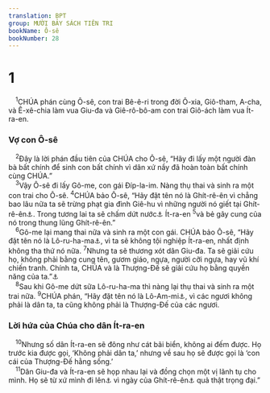 ```yaml
---
translation: BPT
group: MƯỜI BẢY SÁCH TIÊN TRI
bookName: Ô-sê 
bookNumber: 28
---
```


<div class="title"><h1>1</h1></div>
<span class="verse os_1_1"> <sup>1</sup>CHÚA phán cùng Ô-sê, con trai Bê-ê-ri trong đời Ô-xia, Giô-tham, A-cha, và Ê-xê-chia làm vua Giu-đa và Giê-rô-bô-am con trai Giô-ách làm vua Ít-ra-en.<br/></span>
<div class="title"><h3>Vợ con Ô-sê</h3></div>
<span class="verse os_1_2"> <sup>2</sup>Đây là lời phán đầu tiên của CHÚA cho Ô-sê, “Hãy đi lấy một người đàn bà bất chính để sinh con bất chính vì dân xứ nầy đã hoàn toàn bất chính cùng CHÚA.”<br/></span>
<span class="verse os_1_3"> <sup>3</sup>Vậy Ô-sê đi lấy Gô-me, con gái Đíp-la-im. Nàng thụ thai và sinh ra một con trai cho Ô-sê.</span>
<span class="verse os_1_4"><sup>4</sup>CHÚA bảo Ô-sê, “Hãy đặt tên nó là Ghít-rê-ên vì chẳng bao lâu nữa ta sẽ trừng phạt gia đình Giê-hu vì những người nó giết tại Ghít-rê-ên<a data-toggle="tooltip" data-placement="bottom" title="Xem II Vua 9-10 về chuyện Giê-hu dấy loạn trong thung lũng Ghít-rê-ên.">⚓</a>. Trong tương lai ta sẽ chấm dứt nước<a data-toggle="tooltip" data-placement="bottom" title="Nguyên văn, “nhà.” Đây có thể nghĩa là hoàng gia của nước ấy.">⚓</a> Ít-ra-en</span>
<span class="verse os_1_5"><sup>5</sup>và bẻ gãy cung của nó trong thung lũng Ghít-rê-ên.”<br/></span>
<span class="verse os_1_6"> <sup>6</sup>Gô-me lại mang thai nữa và sinh ra một con gái. CHÚA bảo Ô-sê, “Hãy đặt tên nó là Lô-ru-ha-ma<a data-toggle="tooltip" data-placement="bottom" title="Nghĩa là “không thương được” trong tiếng Hê-bơ-rơ.">⚓</a>, vì ta sẽ không tội nghiệp Ít-ra-en, nhất định không tha thứ nó nữa.</span>
<span class="verse os_1_7"><sup>7</sup>Nhưng ta sẽ thương xót dân Giu-đa. Ta sẽ giải cứu họ, không phải bằng cung tên, gươm giáo, ngựa, người cỡi ngựa, hay vũ khí chiến tranh. Chính ta, CHÚA và là Thượng-Đế sẽ giải cứu họ bằng quyền năng của ta.”<a data-toggle="tooltip" data-placement="bottom" title="Nguyên văn, “do Chúa là Thượng Đế họ.”">⚓</a><br/></span>
<span class="verse os_1_8"> <sup>8</sup>Sau khi Gô-me dứt sữa Lô-ru-ha-ma thì nàng lại thụ thai và sinh ra một trai nữa.</span>
<span class="verse os_1_9"><sup>9</sup>CHÚA phán, “Hãy đặt tên nó là Lô-Am-mi<a data-toggle="tooltip" data-placement="bottom" title="Nghĩa là “không phải dân ta” trong tiếng Hê-bơ-rơ.">⚓</a>, vì các ngươi không phải là dân ta, ta cũng không phải là Thượng-Đế của các ngươi.<br/></span>
<div class="title"><h3>Lời hứa của Chúa cho dân Ít-ra-en</h3></div>
<span class="verse os_1_10"> <sup>10</sup>Nhưng số dân Ít-ra-en sẽ đông như cát bãi biển, không ai đếm được. Họ trước kia được gọi, ‘Không phải dân ta,’ nhưng về sau họ sẽ được gọi là ‘con cái của Thượng-Đế hằng sống.’<br/></span>
<span class="verse os_1_11"> <sup>11</sup>Dân Giu-đa và Ít-ra-en sẽ họp nhau lại và đồng chọn một vị lãnh tụ cho mình. Họ sẽ từ xứ mình đi lên<a data-toggle="tooltip" data-placement="bottom" title="Nghĩa là “dân cư quá đông đúc so với đất họ đang ở.”">⚓</a> vì ngày của Ghít-rê-ên<a data-toggle="tooltip" data-placement="bottom" title="Nghĩa là “Thượng Đế sẽ trồng” trong tiếng Hê-bơ-rơ.">⚓</a> quả thật trọng đại.”<br/></span>
